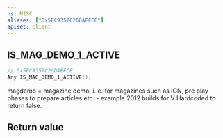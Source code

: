 ```yaml
---
ns: MISC
aliases: ["0x5FC9357C26DAEFCE"]
apiset: client
---
```

## IS_MAG_DEMO_1_ACTIVE

```c
// 0x5FC9357C26DAEFCE
Any IS_MAG_DEMO_1_ACTIVE();
```

magdemo = magazine demo, i. e. for magazines such as IGN, pre play phases to prepare articles etc. - example 2012 builds for V
Hardcoded to return false.


## Return value

